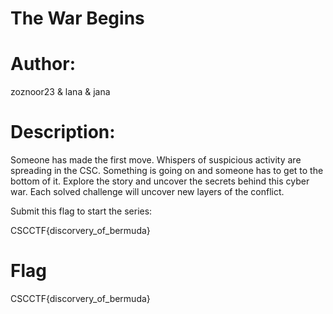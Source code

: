 # The War Begins

# Author:
zoznoor23 & lana & jana

# Description:
Someone has made the first move. Whispers of suspicious activity are spreading in the CSC. Something is going on and someone has to get to the bottom of it. Explore the story and uncover the secrets behind this cyber war. Each solved challenge will uncover new layers of the conflict.

Submit this flag to start the series:

CSCCTF{discorvery_of_bermuda}

# Flag
CSCCTF{discorvery_of_bermuda}
